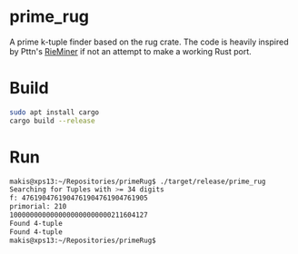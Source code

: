 # prime_rug
A prime k-tuple finder based on the rug crate. The code is heavily inspired by Pttn's [RieMiner](https://github.com/Pttn/rieMiner) if not an attempt to make a working Rust port.


# Build
```bash
sudo apt install cargo
cargo build --release
```

# Run
```bash
makis@xps13:~/Repositories/primeRug$ ./target/release/prime_rug 
Searching for Tuples with >= 34 digits
f: 4761904761904761904761904761905
primorial: 210
1000000000000000000000000211604127
Found 4-tuple
Found 4-tuple
makis@xps13:~/Repositories/primeRug$
```



